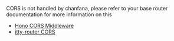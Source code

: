 CORS is not handled by chanfana, please refer to your base router documentation for more information on this

- [Hono CORS Middleware](https://hono.dev/docs/middleware/builtin/cors)
- [itty-router CORS](https://itty.dev/itty-router/cors)

